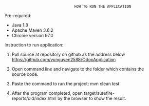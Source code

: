                                     HOW TO RUN THE APPLICATION
                        
Pre-required:
- Java 1.8
- Apache Maven 3.6.2
- Chrome version 97.0 

Instruction to run application:
                        
1. Pull source at repository on github as the address below
https://github.com/vunguyen2588/OdooApplication

2. Open command line and navigate to the folder which contains the source code.

3. Paste the command to run the project:
mvn clean test

4. After the program completed, open target/surefire-reports/old/index.html by the browser to show the result.
                        
                       